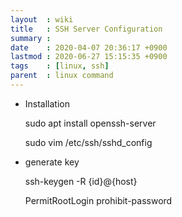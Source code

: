 ```yaml
---
layout  : wiki
title   : SSH Server Configuration
summary : 
date    : 2020-04-07 20:36:17 +0900
lastmod : 2020-06-27 15:15:35 +0900
tags    : [linux, ssh]
parent  : linux command
---
```

- Installation

    sudo apt install openssh-server

    sudo vim /etc/ssh/sshd_config

- generate key

    ssh-keygen -R {id}@{host}

    PermitRootLogin prohibit-password
